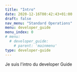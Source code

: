 ```yaml
---
title: "Intro"
date: 2020-12-16T00:42:43+01:00
draft: false
nav_menu: "Standard Operations"
menu: developer_guide
menu_index: 0
# menu:
  # developer_guide:
    # parent: 'mainmenu'
type: developer-guide
---
```


Je suis l'intro du developer Guide

